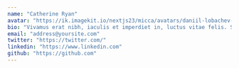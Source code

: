 ```yaml
---
name: "Catherine Ryan"
avatar: "https://ik.imagekit.io/nextjs23/micca/avatars/daniil-lobachev-93BsHRWB1yQ-unsplash.jpg"
bio: "Vivamus erat nibh, iaculis et imperdiet in, luctus vitae felis. Sed tincidunt hendrerit metus, sit amet molestie urna vestibulum sed. Praesent accumsan leo at facilisis elementum."
email: "address@yoursite.com"
twitter: "https://twitter.com/"
linkedin: "https://www.linkedin.com"
github: "https://github.com"
---
```

